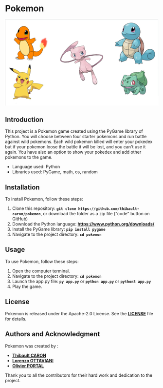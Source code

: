 # **Pokemon**

<img src="./assets/images/pokemon_family.png" alt="The Pokemon family!">


## **Introduction**

This project is a Pokemon game created using the PyGame library of Python.
You will choose between four starter pokemons and run battle against
wild pokemons. Each wild pokemon killed will enter your pokedex but if your pokemon
loose the battle it will be lost, and you can't use it again.
You have also an option to show your pokedex and add other pokemons to the game.

- Language used: Python
- Libraries used: PyGame, math, os, random

## **Installation**

To install Pokemon, follow these steps:

1. Clone this repository: **`git clone https://github.com/thibault-caron/pokemon`**, or download the folder as a zip file ("code" button on GitHub)
2. Download the Python language: **https://www.python.org/downloads/**
3. Install the PyGame library: **`pip install pygame`**
4. Navigate to the project directory: **`cd pokemon`**

## **Usage**

To use Pokemon, follow these steps:

1. Open the computer terminal.
2. Navigate to the project directory: **`cd pokemon`**
3. Launch the app.py file: **`py app.py`** or **`python app.py`** or **`python3 app.py`**
4. Play the game.

## **License**

Pokemon is released under the Apache-2.0 License. 
See the **[LICENSE](http://www.apache.org/licenses/LICENSE-2.0)** file for details.

## **Authors and Acknowledgment**

Pokemon was created by :

- **[Thibault CARON](https://github.com/thibault-caron)**
- **[Lorenzo OTTAVIANI](https://github.com/lorenzo-ottaviani)**
- **[Olivier PORTAL](https://github.com/olivier-portal)**

Thank you to all the contributors for their hard work and dedication to the project.
